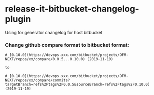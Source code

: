 # release-it-bitbucket-changelog-plugin
Using for generator changelog for host bitbucket

### Change github compare format to bitbucket format:
```
# [0.10.0](https://devops.xxx.com/bitbucket/projects/OFM-NEXT/repos/xx/compare/0.0.5...0.10.0) (2019-11-19)

to 

# [0.10.0](https://devops.xxx.com/bitbucket/projects/OFM-NEXT/repos/xx/compare/commits?targetBranch=refs%2Ftags%2F0.0.5&sourceBranch=refs%2Ftags%2F0.10.0) (2019-11-19)
```
